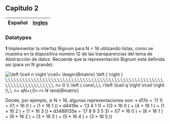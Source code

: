 ## Capitulo 2

| Español | [Ingles](https://github.com/orlandc/eopl-flp-univalle/tree/master/chapter%202%20-%20Datatypes) |
| :---    |                                                                                          -----: |

### Datatypes

**1** Implementar la interfaz Bignum para N = 16 utilizando listas, como se muestra en la diapositiva número 12 de las transparencias del tema de Abstracción de datos. Recuerde que la representación Bignum está definida ası́ (para un N grande):

<img src="https://latex.codecogs.com/gif.latex?\left&space;\lceil&space;n&space;\right&space;\rceil=&space;\begin{Bmatrix}&space;\left&space;(&space;\right&space;)&space;\,\,\,\,\,\,\,\,\,\,\,\,\,\,\,\,\,\,\,\,\,\,\,\,\,\,\,\,\,\,\,\,\,\,\,\,\,\,\,\,\,\,\,\,\,\,\,\,\,\,\,\,\,\,\,\,\,\,\,\,\,\,\,\,\,\,\,\,\,\,\,\,&space;n=&space;0&space;\\&space;\left&space;(&space;cons\,\,\,&space;r\left&space;\lceil&space;q&space;\right&space;\rceil&space;\right&space;)\,\,&space;n=&space;qN&plus;r,0<&space;r<&space;N&space;\end{Bmatrix}" title="\left \lceil n \right \rceil= \begin{Bmatrix} \left ( \right ) \,\,\,\,\,\,\,\,\,\,\,\,\,\,\,\,\,\,\,\,\,\,\,\,\,\,\,\,\,\,\,\,\,\,\,\,\,\,\,\,\,\,\,\,\,\,\,\,\,\,\,\,\,\,\,\,\,\,\,\,\,\,\,\,\,\,\,\,\,\,\,\, n= 0 \\ \left ( cons\,\,\, r\left \lceil q \right \rceil \right )\,\, n= qN+r,0< r< N \end{Bmatrix}" />

Donde, por ejemplo, si N = 16, algunas representaciones son:
• d17e = ’(1 1) = ((1 × 16 0 ) + (1 × 16 1 ))
• d4419e = ’(3 4 1 1) = ((3 × 16 0 ) + (4 × 16 1 ) + (1 × 16 2 ) + (1 × 16 3 ))
• d3488135e = ’(7 8 9 3 5 3) = ((7 × 16 0 ) + (8 × 16 1 ) + (9 × 16 2 ) + (3 ×
16 3 ) + (5 × 16 4 ) + (3 × 16 5 ))